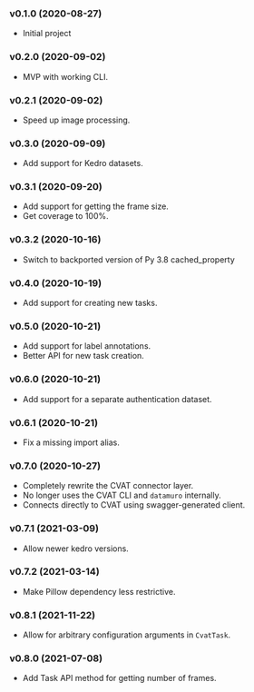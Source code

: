 ### v0.1.0 (2020-08-27)

- Initial project

### v0.2.0 (2020-09-02)

- MVP with working CLI.

### v0.2.1 (2020-09-02)

- Speed up image processing.

### v0.3.0 (2020-09-09)

- Add support for Kedro datasets.

### v0.3.1 (2020-09-20)

- Add support for getting the frame size.
- Get coverage to 100%.

### v0.3.2 (2020-10-16)

- Switch to backported version of Py 3.8 cached_property

### v0.4.0 (2020-10-19)

- Add support for creating new tasks.

### v0.5.0 (2020-10-21)

- Add support for label annotations.
- Better API for new task creation.

### v0.6.0 (2020-10-21)

- Add support for a separate authentication dataset.

### v0.6.1 (2020-10-21)

- Fix a missing import alias.

### v0.7.0 (2020-10-27)

- Completely rewrite the CVAT connector layer.
- No longer uses the CVAT CLI and `datamuro` internally.
- Connects directly to CVAT using swagger-generated client.

### v0.7.1 (2021-03-09)

- Allow newer kedro versions.

### v0.7.2 (2021-03-14)

- Make Pillow dependency less restrictive.

### v0.8.1 (2021-11-22)

- Allow for arbitrary configuration arguments in `CvatTask`.

### v0.8.0 (2021-07-08)

- Add Task API method for getting number of frames.
